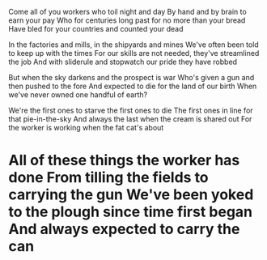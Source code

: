 Come all of you workers who toil night and day
By hand and by brain to earn your pay
Who for centuries long past for no more than your bread
Have bled for your countries and counted your dead

In the factories and mills, in the shipyards and mines
We've often been told to keep up with the times
For our skills are not needed, they've streamlined the job
And with sliderule and stopwatch our pride they have robbed

But when the sky darkens and the prospect is war
Who's given a gun and then pushed to the fore
And expected to die for the land of our birth
When we've never owned one handful of earth?

We're the first ones to starve the first ones to die
The first ones in line for that pie-in-the-sky
And always the last when the cream is shared out
For the worker is working when the fat cat's about

All of these things the worker has done
From tilling the fields to carrying the gun
We've been yoked to the plough since time first began
And always expected to carry the can
======
